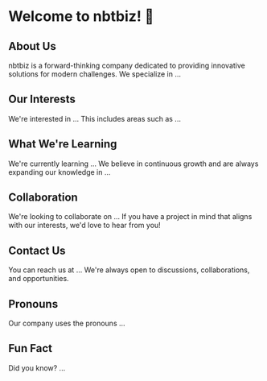 # Welcome to nbtbiz! 👋

## About Us

nbtbiz is a forward-thinking company dedicated to providing innovative solutions for modern challenges. We specialize in ...

## Our Interests

We're interested in ... This includes areas such as ...

## What We're Learning

We're currently learning ... We believe in continuous growth and are always expanding our knowledge in ...

## Collaboration

We're looking to collaborate on ... If you have a project in mind that aligns with our interests, we'd love to hear from you!

## Contact Us

You can reach us at ... We're always open to discussions, collaborations, and opportunities.

## Pronouns

Our company uses the pronouns ...

## Fun Fact

Did you know? ...


<!---
nbt-biz/nbt-biz is a ✨ special ✨ repository because its `README.md` (this file) appears on your GitHub profile.
You can click the Preview link to take a look at your changes.
--->
